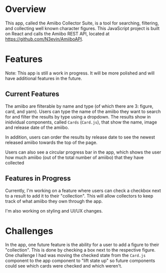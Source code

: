 # Overview

This app, called the Amiibo Collector Suite, is a tool for searching, filtering, and collecting well known character figures. This JavaScript project is built on React and calls the Amiibo REST API, located at https://github.com/N3evin/AmiiboAPI.

# Features

Note: This app is still a work in progress. It will be more polished and will have additional features in the future.

## Current Features

The amiibo are filterable by name and type (of which there are 3: figure, card, and yarn). Users can type the name of the amiibo they want to search for and filter the results by type using a dropdown. The results show in inidvidual components, called `Cards` (`Card.js`), that show the name, image and release date of the amiibo. 

In addition, users can order the results by release date to see the newest released amiibo towards the top of the page.

Users can also see a circular progress bar in the app, which shows the user how much amiibo (out of the total number of amiibo) that they have collected 

## Features in Progress

Currently, I'm working on a feature where users can check a checkbox next to a result to add it to their "collection". This will allow collectors to keep track of what amiibo they own through the app.

I'm also working on styling and UI/UX changes.

# Challenges

In the app, one future feature is the ability for a user to add a figure to their "collection". This is done by checking a box next to the respective figure. One challenge I had was moving the checked state from the `Card.js` component to the app component to "lift state up" so future components could see which cards were checked and which weren't.
